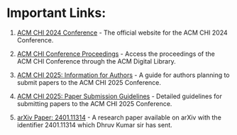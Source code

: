 # Important Links:


1. [ACM CHI 2024 Conference](https://chi2024.acm.org) - The official website for the ACM CHI 2024 Conference.

2. [ACM CHI Conference Proceedings](https://dl.acm.org/conference/chi) - Access the proceedings of the ACM CHI Conference through the ACM Digital Library.

3. [ACM CHI 2025: Information for Authors](https://chi2025.acm.org/for-authors/) - A guide for authors planning to submit papers to the ACM CHI 2025 Conference.

4. [ACM CHI 2025: Paper Submission Guidelines](https://chi2025.acm.org/for-authors/papers/) - Detailed guidelines for submitting papers to the ACM CHI 2025 Conference.

5. [arXiv Paper: 2401.11314](https://arxiv.org/abs/2401.11314) - A research paper available on arXiv with the identifier 2401.11314 which Dhruv Kumar sir has sent.
